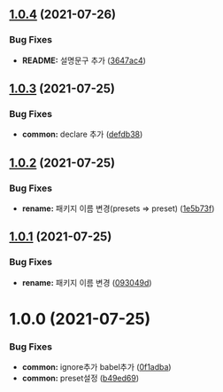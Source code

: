 ## [1.0.4](https://github.com/jl917/babel-presets-jl/compare/v1.0.3...v1.0.4) (2021-07-26)


### Bug Fixes

* **README:** 설명문구 추가 ([3647ac4](https://github.com/jl917/babel-presets-jl/commit/3647ac4e3664e704975af551bfb7262297943907))

## [1.0.3](https://github.com/jl917/babel-presets-jl/compare/v1.0.2...v1.0.3) (2021-07-25)


### Bug Fixes

* **common:** declare 추가 ([defdb38](https://github.com/jl917/babel-presets-jl/commit/defdb38e607e33ac26764c7d1ce3a214f71ac5b4))

## [1.0.2](https://github.com/jl917/babel-presets-jl/compare/v1.0.1...v1.0.2) (2021-07-25)


### Bug Fixes

* **rename:** 패키지 이름 변경(presets => preset) ([1e5b73f](https://github.com/jl917/babel-presets-jl/commit/1e5b73f19d8cba637e7cce65eab928e1c8a53624))

## [1.0.1](https://github.com/jl917/babel-presets-jl/compare/v1.0.0...v1.0.1) (2021-07-25)


### Bug Fixes

* **rename:** 패키지 이름 변경 ([093049d](https://github.com/jl917/babel-presets-jl/commit/093049d5953cd973e545521afa371eb8b8a001c1))

# 1.0.0 (2021-07-25)


### Bug Fixes

* **common:** ignore추가 babel추가 ([0f1adba](https://github.com/jl917/babel-presets-jl/commit/0f1adba6b319c19ef790235690f11d51c54fd1c8))
* **common:** preset설정 ([b49ed69](https://github.com/jl917/babel-presets-jl/commit/b49ed693bd9f9db085e3c6429166676edabf0976))
